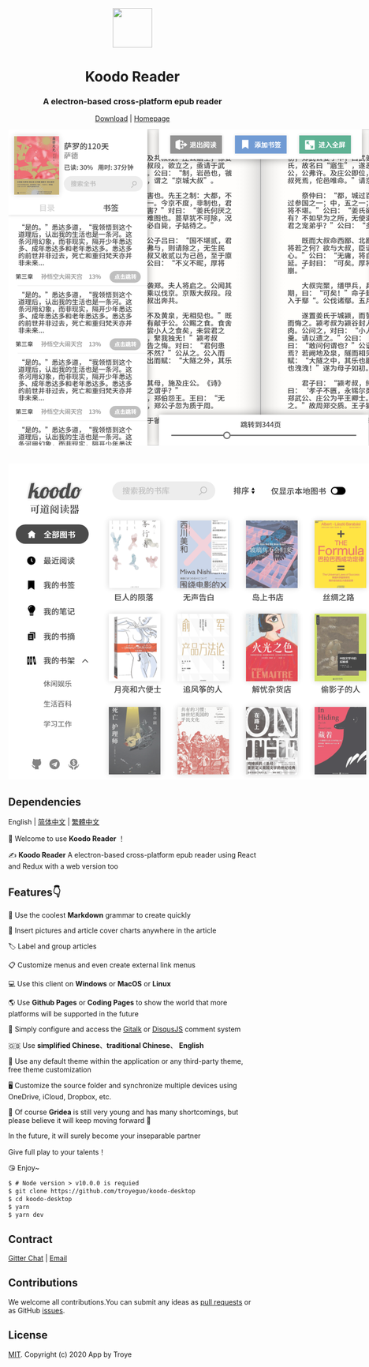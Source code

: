 <div align="center">
  <a href="https://gridea.dev">
    <img src="assets/icon.ico"  width="80px" height="80px">
  </a>
  <h1 align="center">
    Koodo Reader
  </h1>
  <h3 align="center">
    A electron-based cross-platform epub reader
  </h3>

[Download](https://github.com/troyeguo/koodo-desktop/releases) | [Homepage](http://koodo.102410.xyz/)

  <!-- <a href="https://github.com/getgridea/gridea/releases/latest">
    <img src="https://img.shields.io/github/release/getgridea/gridea.svg?style=flat-square" alt="">
  </a>

  <a href="https://github.com/getgridea/gridea/blob/master/LICENSE">
    <img src="https://img.shields.io/github/license/getgridea/gridea.svg?style=flat-square" alt="">
  </a>
  
  <a href="https://github.com/getgridea/gridea/releases/latest">
    <img alt="GitHub All Releases" src="https://img.shields.io/github/downloads/getgridea/gridea/total.svg?color=%2312b886&style=flat-square">
  </a> -->

</div>

<div align="center" style="width:1024px;box-shadow:0 0 8px blank">
  <img src="/screenshot/manager.png" >
</div>
  <br/>
  <br/>
<div align="center" style="width:1024px;box-shadow:0 0 8px blank">
  <img src="/screenshot/reader.png" >
</div>

## Dependencies

English | [简体中文](https://github.com/getgridea/gridea/blob/master/README-zh_CN.md) | [繁體中文](https://github.com/getgridea/gridea/blob/master/README-zh_TW.md)

<!-- **[CHANGELOG](https://github.com/getgridea/gridea/blob/master/CHANGELOG.md)** -->

👏 Welcome to use **Koodo Reader** ！

✍️ **Koodo Reader** A electron-based cross-platform epub reader using React and Redux with a web version too

## Features👇

📝 Use the coolest **Markdown** grammar to create quickly

🌉 Insert pictures and article cover charts anywhere in the article

🏷️ Label and group articles

📋 Customize menus and even create external link menus

💻 Use this client on **Windows** or **MacOS** or **Linux**

🌎 Use **Github Pages** or **Coding Pages** to show the world that more platforms will be supported in the future

💬 Simply configure and access the [Gitalk](https://github.com/gitalk/gitalk) or [DisqusJS](https://github.com/SukkaW/DisqusJS) comment system

🇬🇧 Use **simplified Chinese**、**traditional Chinese**、 **English**

🌁 Use any default theme within the application or any third-party theme, free theme customization

🖥 Customize the source folder and synchronize multiple devices using OneDrive, iCloud, Dropbox, etc.

🌱 Of course **Gridea** is still very young and has many shortcomings, but please believe it will keep moving forward 🏃

In the future, it will surely become your inseparable partner

Give full play to your talents！

😘 Enjoy~

<!-- ## Development

If you want to contribute code, please check the [Contribution Guide](https://github.com/getgridea/gridea/wiki/%E8%B4%A1%E7%8C%AE%E6%8C%87%E5%8D%97) in advance. -->

```shell
$ # Node version > v10.0.0 is requied
$ git clone https://github.com/troyeguo/koodo-desktop
$ cd koodo-desktop
$ yarn
$ yarn dev
```

## Contract

[Gitter Chat](https://gitter.im/koodo-reader/community?utm_source=share-link&utm_medium=link&utm_campaign=share-link) | [Email](troyeguo@102410.xyz)

<!-- ## Example Screenshots

<div align="center">
  <img src="./files/themes.png">
</div> -->

## Contributions

We welcome all contributions.You can submit any ideas as [pull requests](https://github.com/troyeguo/koodo-desktop/pulls) or as GitHub [issues](https://github.com/troyeguo/koodo-desktop/issues).

<!-- ## Donation -->

<div>
  <!-- <img src="./files/wechat.png" width="240px"> -->
</div>

## License

[MIT](https://github.com/troyeguo/koodo-desktop/blob/master/LICENSE). Copyright (c) 2020 App by Troye
